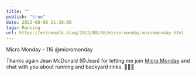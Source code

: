 ```yaml
---
title: ""
publish: "true"
date: 2022-08-08 21:30:00
tags: Running
url: https://ericmwalk.blog/2022/08/08/micro-monday-micromonday.html
---
```


Micro Monday - 116 @micromonday

Thanks again Jean McDonald (@Jean) for letting me join [Micro Monday](https://monday.micro.blog/2022/08/08/eric-ericmwalk-runner.html) and chat with you about running and backyard rinks. 🏃‍♂️🏒